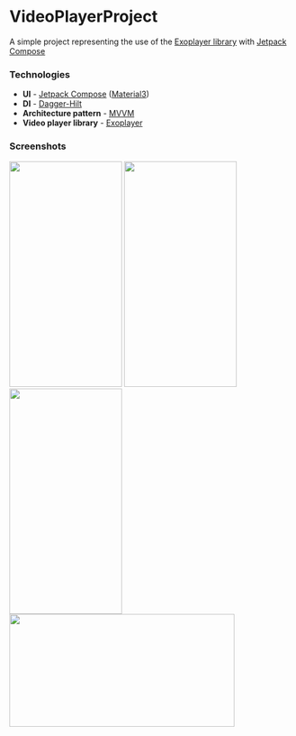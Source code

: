 # VideoPlayerProject
A simple project representing the use of the [Exoplayer library](https://github.com/google/ExoPlayer) with [Jetpack Compose](https://developer.android.com/jetpack/compose)

### Technologies
- **UI** - [Jetpack Compose](https://developer.android.com/jetpack/compose) ([Material3](https://m3.material.io/))
- **DI** - [Dagger-Hilt](https://developer.android.com/training/dependency-injection/hilt-android)
- **Architecture pattern** - [MVVM](https://en.wikipedia.org/wiki/Model%E2%80%93view%E2%80%93viewmodel)
- **Video player library** - [Exoplayer](https://github.com/google/ExoPlayer)

### Screenshots
<img src="https://user-images.githubusercontent.com/94696816/208308971-2f876419-69f7-49f2-bac6-c7feb5e93e4a.png" width="200" height="400" />

<img src="https://user-images.githubusercontent.com/94696816/208308975-6a9e17fa-e405-44a5-a7fe-c5647c1b4df4.png" width="200" height="400" />

<img src="https://user-images.githubusercontent.com/94696816/207915258-43d902fd-4e3b-47b8-9d52-1b242f4d8745.png" width="200" height="400" />

<img src="https://user-images.githubusercontent.com/94696816/207916893-895571e1-3c70-40d3-94c1-590a04fd1f95.png" width="400" height="200" />
